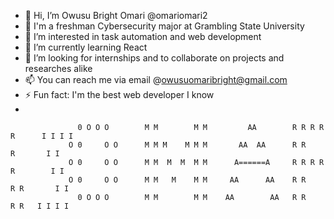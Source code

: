 - 👋 Hi, I’m Owusu Bright Omari @omariomari2
- 👋 I'm a freshman Cybersecurity major at Grambling State University
- 👀 I’m interested in task automation and web development
- 🌱 I’m currently learning React 
- 💞️ I’m looking for internships and to collaborate on projects and researches alike
- 📫 You can reach me via email @owusuomaribright@gmail.com
- ⚡ Fun fact: I'm the best web developer I know
- 

<!---
omariomari2/omariomari2 is a ✨ special ✨ repository because its `README.md` (this file) appears on your GitHub profile.
You can click the Preview link to take a look at your changes.
--->
                    
                   0 O O O        M M        M M         AA        R R R R R      I I I I  
                 O 0     O O      M M M    M M M       AA  AA      R R      R       I I  
                 O 0     O O      M M  M  M  M M      A======A     R R R R R        I I  
                 O 0     O O      M M   M    M M     AA      AA    R R    R R       I I  
                   0 O O O        M M        M M    AA        AA   R R      R R   I I I I 
